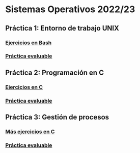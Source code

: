 # Sistemas Operativos 2022/23

## Práctica 1: Entorno de trabajo UNIX

### [Ejercicios en Bash](/Ejercicios%20en%20BASH/README.md)

### [Práctica evaluable](/Prácticas%20de%20Laboratorio/P1/midu.sh)

## Práctica 2: Programación en C

### [Ejercicios en C](/Ejercicios%20en%20C/README.md)

### [Práctica evaluable](/Prácticas%20de%20Laboratorio/P2/midu.c)

## Práctica 3: Gestión de procesos

### [Más ejercicios en C](/Más%20ejercicios%20en%20C/README.md)

### [Práctica evaluable](/Prácticas%20de%20Laboratorio/P3/padre.c)